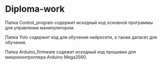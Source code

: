 # Diploma-work

Папка Control_program содержит исходный код основной программы для управления манипулятором.

Папка Yolo содержит код для обучения нейросети, а также датасет для обучения.

Папка Arduino_firmware содежит исходный код прошивки для микроконтроллера Arduino Mega2560.
